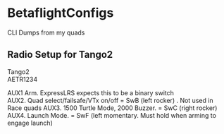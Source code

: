 # BetaflightConfigs
CLI Dumps from my quads

## Radio Setup for Tango2

Tango2  
AETR1234  

AUX1 Arm. ExpressLRS expects this to be a binary switch  
AUX2. Quad select/failsafe/VTx on/off = SwB (left rocker) . Not used in Race quads
AUX3. 1500 Turtle Mode, 2000 Buzzer. = SwC (right rocker)  
AUX4. Launch Mode. = SwF (left momentary. Must hold when arming to engage launch)  
